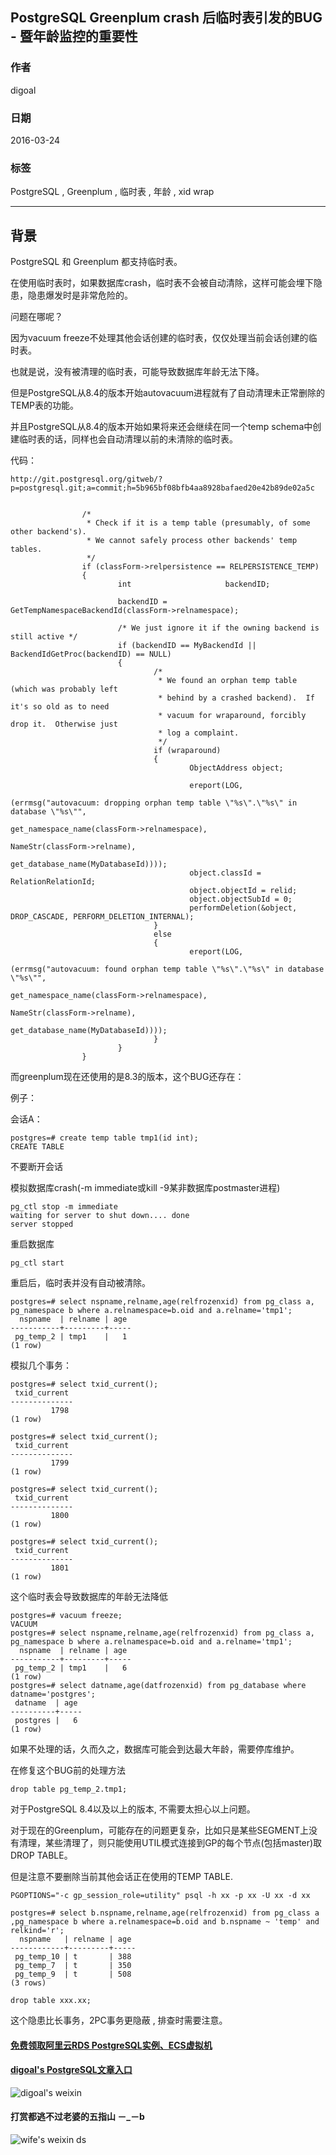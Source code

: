 ## PostgreSQL Greenplum crash 后临时表引发的BUG - 暨年龄监控的重要性  
                                                                                                                                                                       
### 作者                                                                                                                                                                       
digoal                                                                                                                                                                       
                                                                                                                                                                       
### 日期                                                                                                                                                                       
2016-03-24                                                                                                                                                                  
                                                                                                                                                                       
### 标签                                                                                                                                                                       
PostgreSQL , Greenplum , 临时表 , 年龄 , xid wrap   
                                                                                                                                                                       
----                                                                                                                                                                       
                                                                                                                                                                       
## 背景                                                           
PostgreSQL 和 Greenplum 都支持临时表。     
  
在使用临时表时，如果数据库crash，临时表不会被自动清除，这样可能会埋下隐患，隐患爆发时是非常危险的。     
  
问题在哪呢？      
  
因为vacuum freeze不处理其他会话创建的临时表，仅仅处理当前会话创建的临时表。      
  
也就是说，没有被清理的临时表，可能导致数据库年龄无法下降。     
  
但是PostgreSQL从8.4的版本开始autovacuum进程就有了自动清理未正常删除的TEMP表的功能。    
  
并且PostgreSQL从8.4的版本开始如果将来还会继续在同一个temp schema中创建临时表的话，同样也会自动清理以前的未清除的临时表。    
  
代码：    
  
```  
http://git.postgresql.org/gitweb/?p=postgresql.git;a=commit;h=5b965bf08bfb4aa8928bafaed20e42b89de02a5c  
  
  
                /*  
                 * Check if it is a temp table (presumably, of some other backend's).  
                 * We cannot safely process other backends' temp tables.  
                 */  
                if (classForm->relpersistence == RELPERSISTENCE_TEMP)  
                {  
                        int                     backendID;  
  
                        backendID = GetTempNamespaceBackendId(classForm->relnamespace);  
  
                        /* We just ignore it if the owning backend is still active */  
                        if (backendID == MyBackendId || BackendIdGetProc(backendID) == NULL)  
                        {  
                                /*  
                                 * We found an orphan temp table (which was probably left  
                                 * behind by a crashed backend).  If it's so old as to need  
                                 * vacuum for wraparound, forcibly drop it.  Otherwise just  
                                 * log a complaint.  
                                 */  
                                if (wraparound)  
                                {  
                                        ObjectAddress object;  
  
                                        ereport(LOG,  
                                                        (errmsg("autovacuum: dropping orphan temp table \"%s\".\"%s\" in database \"%s\"",  
                                                                 get_namespace_name(classForm->relnamespace),  
                                                                        NameStr(classForm->relname),  
                                                                        get_database_name(MyDatabaseId))));  
                                        object.classId = RelationRelationId;  
                                        object.objectId = relid;  
                                        object.objectSubId = 0;  
                                        performDeletion(&object, DROP_CASCADE, PERFORM_DELETION_INTERNAL);  
                                }  
                                else  
                                {  
                                        ereport(LOG,  
                                                        (errmsg("autovacuum: found orphan temp table \"%s\".\"%s\" in database \"%s\"",  
                                                                 get_namespace_name(classForm->relnamespace),  
                                                                        NameStr(classForm->relname),  
                                                                        get_database_name(MyDatabaseId))));  
                                }  
                        }  
                }  
```  
  
而greenplum现在还使用的是8.3的版本，这个BUG还存在：    
  
例子：     
  
会话A：    
  
```  
postgres=# create temp table tmp1(id int);  
CREATE TABLE  
```  
  
不要断开会话    
  
模拟数据库crash(-m immediate或kill -9某非数据库postmaster进程)    
  
```  
pg_ctl stop -m immediate  
waiting for server to shut down.... done  
server stopped  
```  
  
重启数据库    
  
```  
pg_ctl start  
```  
  
重启后，临时表并没有自动被清除。     
  
```  
postgres=# select nspname,relname,age(relfrozenxid) from pg_class a, pg_namespace b where a.relnamespace=b.oid and a.relname='tmp1';  
  nspname  | relname | age   
-----------+---------+-----  
 pg_temp_2 | tmp1    |   1  
(1 row)  
```  
  
模拟几个事务：      
  
```  
postgres=# select txid_current();  
 txid_current   
--------------  
         1798  
(1 row)  
  
postgres=# select txid_current();  
 txid_current   
--------------  
         1799  
(1 row)  
  
postgres=# select txid_current();  
 txid_current   
--------------  
         1800  
(1 row)  
  
postgres=# select txid_current();  
 txid_current   
--------------  
         1801  
(1 row)  
```  
  
这个临时表会导致数据库的年龄无法降低    
  
```  
postgres=# vacuum freeze;  
VACUUM  
postgres=# select nspname,relname,age(relfrozenxid) from pg_class a, pg_namespace b where a.relnamespace=b.oid and a.relname='tmp1';  
  nspname  | relname | age   
-----------+---------+-----  
 pg_temp_2 | tmp1    |   6  
(1 row)  
postgres=# select datname,age(datfrozenxid) from pg_database where datname='postgres';  
 datname  | age   
----------+-----  
 postgres |   6  
(1 row)  
```  
  
如果不处理的话，久而久之，数据库可能会到达最大年龄，需要停库维护。      
  
在修复这个BUG前的处理方法     
  
```  
drop table pg_temp_2.tmp1;  
```  
  
对于PostgreSQL 8.4以及以上的版本, 不需要太担心以上问题。    
  
对于现在的Greenplum，可能存在的问题更复杂，比如只是某些SEGMENT上没有清理，某些清理了，则只能使用UTIL模式连接到GP的每个节点(包括master)取DROP TABLE。    
  
但是注意不要删除当前其他会话正在使用的TEMP TABLE.      
  
```  
PGOPTIONS="-c gp_session_role=utility" psql -h xx -p xx -U xx -d xx  
  
postgres=# select b.nspname,relname,age(relfrozenxid) from pg_class a ,pg_namespace b where a.relnamespace=b.oid and b.nspname ~ 'temp' and relkind='r';  
  nspname   | relname | age   
------------+---------+-----  
 pg_temp_10 | t       | 388  
 pg_temp_7  | t       | 350  
 pg_temp_9  | t       | 508  
(3 rows)  
  
drop table xxx.xx;  
```  
  
这个隐患比长事务，2PC事务更隐蔽 , 排查时需要注意。    
  
  
  
  
  
  
  
  
  
  
  
  
  
  
#### [免费领取阿里云RDS PostgreSQL实例、ECS虚拟机](https://free.aliyun.com/ "57258f76c37864c6e6d23383d05714ea")
  
  
#### [digoal's PostgreSQL文章入口](https://github.com/digoal/blog/blob/master/README.md "22709685feb7cab07d30f30387f0a9ae")
  
  
![digoal's weixin](../pic/digoal_weixin.jpg "f7ad92eeba24523fd47a6e1a0e691b59")
  
  
  
  
  
  
#### 打赏都逃不过老婆的五指山 －_－b  
![wife's weixin ds](../pic/wife_weixin_ds.jpg "acd5cce1a143ef1d6931b1956457bc9f")
  
